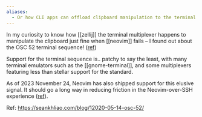 ```yaml
---
aliases:
  - Or how CLI apps can offload clipboard manipulation to the terminal emulator, even over SSH
---
```

In my curiosity to know how [[zellij]] the terminal multiplexer happens to manipulate the clipboard just fine when [[neovim]] fails – I found out about the OSC 52 terminal sequence! ([ref](https://github.com/zellij-org/zellij/issues/671#issuecomment-916044424))

Support for the terminal sequence is.. patchy to say the least, with many terminal emulators such as the [[gnome-terminal]], and some multiplexers featuring less than stellar support for the standard.

As of 2023 November 24, Neovim has also shipped support for this elusive signal. It should go a long way in reducing friction in the Neovim-over-SSH experience ([ref](https://github.com/neovim/neovim/pull/26064)).

Ref: https://seankhliao.com/blog/12020-05-14-osc-52/

